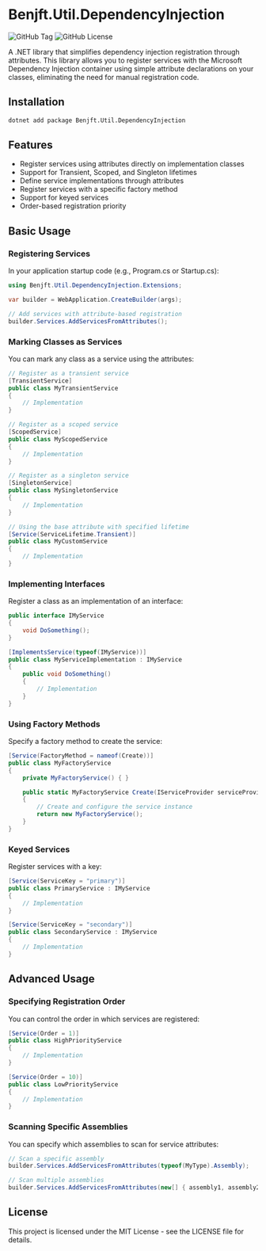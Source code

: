 ﻿# Benjft.Util.DependencyInjection

![GitHub Tag](https://img.shields.io/github/v/tag/Benjft/Benjft.Util?sort=semver&label=Build)
![GitHub License](https://img.shields.io/github/license/Benjft/Benjft.Util)



A .NET library that simplifies dependency injection registration through attributes. This library allows you to register services with the Microsoft Dependency Injection container using simple attribute declarations on your classes, eliminating the need for manual registration code.

## Installation

```bash
dotnet add package Benjft.Util.DependencyInjection
```

## Features

- Register services using attributes directly on implementation classes
- Support for Transient, Scoped, and Singleton lifetimes
- Define service implementations through attributes
- Register services with a specific factory method
- Support for keyed services
- Order-based registration priority

## Basic Usage

### Registering Services

In your application startup code (e.g., Program.cs or Startup.cs):

```csharp
using Benjft.Util.DependencyInjection.Extensions;

var builder = WebApplication.CreateBuilder(args);

// Add services with attribute-based registration
builder.Services.AddServicesFromAttributes();
```

### Marking Classes as Services

You can mark any class as a service using the attributes:

```csharp
// Register as a transient service
[TransientService]
public class MyTransientService
{
    // Implementation
}

// Register as a scoped service
[ScopedService]
public class MyScopedService
{
    // Implementation
}

// Register as a singleton service
[SingletonService]
public class MySingletonService
{
    // Implementation
}

// Using the base attribute with specified lifetime
[Service(ServiceLifetime.Transient)]
public class MyCustomService
{
    // Implementation
}
```

### Implementing Interfaces

Register a class as an implementation of an interface:

```csharp
public interface IMyService
{
    void DoSomething();
}

[ImplementsService(typeof(IMyService))]
public class MyServiceImplementation : IMyService
{
    public void DoSomething()
    {
        // Implementation
    }
}
```

### Using Factory Methods

Specify a factory method to create the service:

```csharp
[Service(FactoryMethod = nameof(Create))]
public class MyFactoryService
{
    private MyFactoryService() { }

    public static MyFactoryService Create(IServiceProvider serviceProvider)
    {
        // Create and configure the service instance
        return new MyFactoryService();
    }
}
```

### Keyed Services

Register services with a key:

```csharp
[Service(ServiceKey = "primary")]
public class PrimaryService : IMyService
{
    // Implementation
}

[Service(ServiceKey = "secondary")]
public class SecondaryService : IMyService
{
    // Implementation
}
```

## Advanced Usage

### Specifying Registration Order

You can control the order in which services are registered:

```csharp
[Service(Order = 1)]
public class HighPriorityService
{
    // Implementation
}

[Service(Order = 10)]
public class LowPriorityService
{
    // Implementation
}
```

### Scanning Specific Assemblies

You can specify which assemblies to scan for service attributes:

```csharp
// Scan a specific assembly
builder.Services.AddServicesFromAttributes(typeof(MyType).Assembly);

// Scan multiple assemblies
builder.Services.AddServicesFromAttributes(new[] { assembly1, assembly2 });
```

## License

This project is licensed under the MIT License - see the LICENSE file for details.
